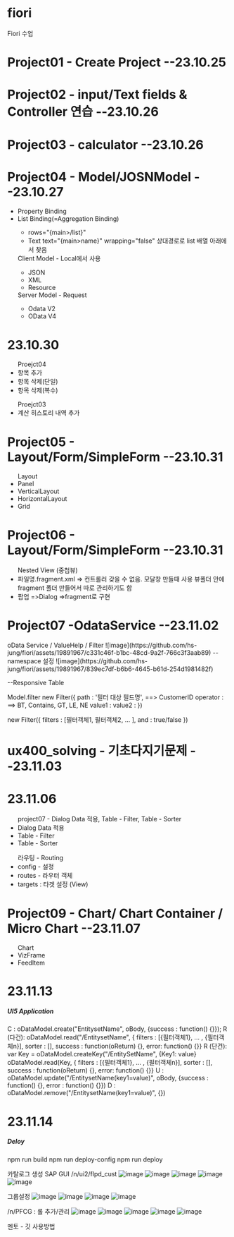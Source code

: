 # fiori
Fiori 수업

<h1>Project01 - Create Project --23.10.25</h1>
<h1>Project02 - input/Text fields & Controller 연습  --23.10.26</h1>
<h1>Project03 - calculator --23.10.26</h1>
<h1>Project04 - Model/JOSNModel --23.10.27</h1>
<ul>
  <li>Property Binding</li>
  <li>List Binding(=Aggregation Binding)</li>
  <ul>
    <li> rows="{main>/list}" </li>
    <li> Text text="{main>name}" wrapping="false" 상대경로로 list 배열 아래에서 찾음 </li>
  </ul>
  Client Model - Local에서 사용
  <ul>
    <li> JSON</li>
    <li> XML</li>
    <li> Resource</li>
  </ul>
  Server Model - Request
  <ul>
    <li> Odata V2</li>
    <li> OData V4</li>
  </ul>
</ul>

<h1>23.10.30</h1>
<ul> Proejct04
  <li>항목 추가</li>
  <li>항목 삭제(단일)</li>
  <li>항목 삭제(복수)</li>
</ul>
<ul> Proejct03
  <li>계산 히스토리 내역 추가</li>
</ul>

<h1>Project05 - Layout/Form/SimpleForm --23.10.31</h1>
<ul> Layout
  <li>Panel</li>
  <li>VerticalLayout</li>
  <li>HorizontalLayout</li>
  <li>Grid</li>
</ul>


<h1>Project06 - Layout/Form/SimpleForm --23.10.31</h1>
<ul> Nested View (중첩뷰)
  <li>파일명.fragment.xml => 컨트롤러 갖을 수 없음. 모달창 만들때 사용 뷰폴더 안에 fragment 폴더 만들어서 따로 관리하기도 함</li>
  <li>팝업 =>Dialog =>fragment로 구현</li>
</ul>

<h1>Project07 -OdataService --23.11.02</h1>
oData Service / ValueHelp / Filter
![image](https://github.com/hs-jung/fiori/assets/19891967/c331c46f-b1bc-48cd-9a2f-766c3f3aab89)
--namespace 설정
![image](https://github.com/hs-jung/fiori/assets/19891967/839ec7df-b6b6-4645-b61d-254d1981482f)


--Responsive Table

Model.filter
new Filter({
path : '필터 대상 필드명', ==> CustomerID
operator :                ==> BT, Contains, GT, LE, NE
value1 :
value2 :
})

new Filter({
filters : [필터객체1, 필터객체2, ... ],
and : true/false
})

<h1>ux400_solving - 기초다지기문제 --23.11.03</h1>

<h1>23.11.06</h1>
<ul> project07 - Dialog Data 적용, Table - Filter, Table - Sorter
  <li> Dialog Data 적용</li>
  <li>Table - Filter</li>
  <li>Table - Sorter</li>
</ul>
<ul> 라우팅 - Routing
  <li> config - 설정</li>
  <li> routes - 라우터 객체</li>
  <li> targets : 타겟 설정 (View)</li>
</ul>

<h1>Project09 - Chart/ Chart Container / Micro Chart --23.11.07</h1>
<ul> Chart
  <li>VizFrame</li>
  <li>FeedItem</li>
</ul>

<h1>23.11.13</h1>
<h5>UI5 Application</h5>
C : oDataModel.create("EntitysetName", oBody, {success : function() {}});
R (다건): oDataModel.read("/EntitysetName", { filters : [{필터객체1}, ... , {필터객체n}], sorter : [], success : function(oReturn) {}, error: function() {}}
R (단건): var Key = oDataModel.createKey("/EntitySetName", {Key1: value}
         oDataModel.read(Key, { filters : [{필터객체1}, ... , {필터객체n}], sorter : [], success : function(oReturn) {}, error: function() {}}
U : oDataModel.update("/EntitysetName(key1=value)", oBody, {success : function() {}, error : function() {}})
D : oDataModel.remove("/EntitysetName(key1=value)", {})

<h1>23.11.14</h1>
<h5>Deloy</h5>
npm run build
npm run deploy-config
npm run deploy

카탈로그 생성
SAP GUI
/n/ui2/flpd_cust
![image](https://github.com/hs-jung/fiori/assets/19891967/dd6905ea-3c9c-4f3d-8802-084bcf1b04e3)
![image](https://github.com/hs-jung/fiori/assets/19891967/2e72b99b-987a-4ae9-9c49-246504502750)
![image](https://github.com/hs-jung/fiori/assets/19891967/ae5b0bbc-a893-4b4e-bea6-d64881666bb0)
![image](https://github.com/hs-jung/fiori/assets/19891967/234645ac-c40a-4009-bcdd-4fef775dd095)
![image](https://github.com/hs-jung/fiori/assets/19891967/a76aac46-aea6-4eea-b0d7-1ffb3cde556a)

그룹설정
![image](https://github.com/hs-jung/fiori/assets/19891967/bbab6a6b-f9e2-404d-8d28-aa8a77bab2b3)
![image](https://github.com/hs-jung/fiori/assets/19891967/e9b1d36e-e2c5-4740-9107-3a4345cae50a)
![image](https://github.com/hs-jung/fiori/assets/19891967/dafce72b-54d7-413b-a447-cf34202150ed)
![image](https://github.com/hs-jung/fiori/assets/19891967/452bf5ab-7c5d-4070-a22f-a0acb006dd86)

/n/PFCG : 롤 추가/관리
![image](https://github.com/hs-jung/fiori/assets/19891967/ea9e9971-b0f4-4f0c-9864-7ce20ad0569a)
![image](https://github.com/hs-jung/fiori/assets/19891967/be3c1d37-a37b-4489-a67a-b9ef6bfac055)
![image](https://github.com/hs-jung/fiori/assets/19891967/40be9fd8-6172-43bd-9baf-527ae1057128)
![image](https://github.com/hs-jung/fiori/assets/19891967/afd8a4a5-8ffa-485d-ad16-a55a57557f4b)
![image](https://github.com/hs-jung/fiori/assets/19891967/7dbdc50c-77c5-46f5-9769-c322703376a2)

멘토 - 깃 사용방법


